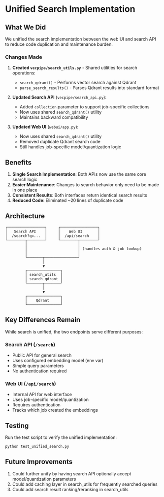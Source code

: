 # Unified Search Implementation

## What We Did

We unified the search implementation between the web UI and search API to reduce code duplication and maintenance burden.

### Changes Made

1. **Created `vecpipe/search_utils.py`** - Shared utilities for search operations:
   - `search_qdrant()` - Performs vector search against Qdrant
   - `parse_search_results()` - Parses Qdrant results into standard format

2. **Updated Search API** (`vecpipe/search_api.py`):
   - Added `collection` parameter to support job-specific collections
   - Now uses shared `search_qdrant()` utility
   - Maintains backward compatibility

3. **Updated Web UI** (`webui/app.py`):
   - Now uses shared `search_qdrant()` utility
   - Removed duplicate Qdrant search code
   - Still handles job-specific model/quantization logic

## Benefits

1. **Single Search Implementation**: Both APIs now use the same core search logic
2. **Easier Maintenance**: Changes to search behavior only need to be made in one place
3. **Consistent Results**: Both interfaces return identical search results
4. **Reduced Code**: Eliminated ~20 lines of duplicate code

## Architecture

```
┌─────────────────┐     ┌─────────────────┐
│   Search API    │     │    Web UI       │
│  /search?q=...  │     │  /api/search    │
└────────┬────────┘     └────────┬────────┘
         │                       │
         │                       │ (handles auth & job lookup)
         │                       │
         └───────┬───────────────┘
                 │
                 ▼
         ┌───────────────┐
         │ search_utils  │
         │ search_qdrant │
         └───────┬───────┘
                 │
                 ▼
         ┌───────────────┐
         │    Qdrant     │
         └───────────────┘
```

## Key Differences Remain

While search is unified, the two endpoints serve different purposes:

### Search API (`/search`)
- Public API for general search
- Uses configured embedding model (env var)
- Simple query parameters
- No authentication required

### Web UI (`/api/search`)
- Internal API for web interface
- Uses job-specific model/quantization
- Requires authentication
- Tracks which job created the embeddings

## Testing

Run the test script to verify the unified implementation:
```bash
python test_unified_search.py
```

## Future Improvements

1. Could further unify by having search API optionally accept model/quantization parameters
2. Could add caching layer in search_utils for frequently searched queries
3. Could add search result ranking/reranking in search_utils